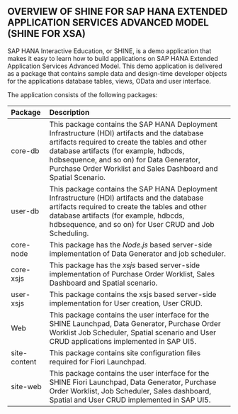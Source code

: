 ﻿## OVERVIEW OF SHINE FOR SAP HANA EXTENDED APPLICATION SERVICES ADVANCED MODEL (SHINE FOR XSA)
SAP HANA Interactive Education, or SHINE, is a demo application that makes it easy to learn how to build applications on SAP HANA Extended Application Services Advanced Model. This demo application is delivered as a package that contains sample data and design-time developer objects for the applications database tables, views, OData and user interface.

The application consists of the following packages:

|Package|Description|
| :- | :- |
|core-db|This package contains the SAP HANA Deployment Infrastructure (HDI) artifacts and the database artifacts required to create the tables and other database artifacts (for example, hdbcds, hdbsequence, and so on) for Data Generator, Purchase Order Worklist and Sales Dashboard and Spatial Scenario.|
|user-db|This package contains the SAP HANA Deployment Infrastructure (HDI) artifacts and the database artifacts required to create the tables and other database artifacts (for example, hdbcds, hdbsequence, and so on) for User CRUD and Job Scheduling.|
|core-node|This package has the *Node.js* based server-side implementation of Data Generator and job scheduler.|
|core-xsjs|This package has the *xsjs* based server-side implementation of Purchase Order Worklist, Sales Dashboard and Spatial scenario.|
|user-xsjs|This package contains the xsjs based server-side implementation for User creation, User CRUD.|
|Web|This package contains the user interface for the SHINE Launchpad, Data Generator, Purchase Order Worklist Job Scheduler, Spatial scenario and User CRUD applications implemented in SAP UI5.|
|site-content|This package contains site configuration files required for Fiori Launchpad.|
|site-web|This package contains the user interface for the SHINE Fiori Launchpad, Data Generator, Purchase Order Worklist, Job Scheduler, Sales dashboard, Spatial and User CRUD implemented in SAP UI5.|


